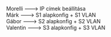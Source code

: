 Morelli ---> IP címek beállítása  
Márk ---> S1 alapkonfig + S1 VLAN  
Gábor ---> S2 alapkonfig + S2 VLAN  
Valentin ---> S3 alapkonfig + S3 VLAN
